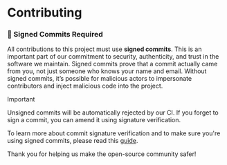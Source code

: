# Contributing

### 🔏 Signed Commits Required

All contributions to this project must use **signed commits**. This is an important part of our commitment to security, 
authenticity, and trust in the software we maintain. Signed commits prove that a commit actually came from you, not just 
someone who knows your name and email. Without signed commits, it’s possible for malicious actors to impersonate contributors 
and inject malicious code into the project. 

> [!IMPORTANT]
> Unsigned commits will be automatically rejected by our CI. If you forget to sign a commit, you can amend it using signature
> verification.

To learn more about commit signature verification and to make sure you're using signed commits, please read this 
[guide](https://docs.github.com/en/authentication/managing-commit-signature-verification/about-commit-signature-verification).

Thank you for helping us make the open-source community safer!